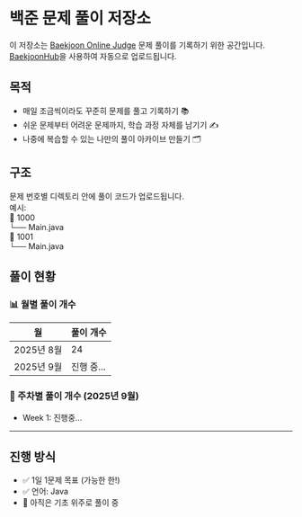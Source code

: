 # 백준 문제 풀이 저장소

이 저장소는 [Baekjoon Online Judge](https://www.acmicpc.net/) 문제 풀이를 기록하기 위한 공간입니다.  
[BaekjoonHub](https://github.com/BaekjoonHub)을 사용하여 자동으로 업로드됩니다.

## 목적
- 매일 조금씩이라도 꾸준히 문제를 풀고 기록하기 📚
- 쉬운 문제부터 어려운 문제까지, 학습 과정 자체를 남기기 ✍️
- 나중에 복습할 수 있는 나만의 풀이 아카이브 만들기 🗂️

## 구조
문제 번호별 디렉토리 안에 풀이 코드가 업로드됩니다.  
예시:  
📂 1000  
└── Main.java    
📂 1001  
└── Main.java

## 풀이 현황

### 📊 월별 풀이 개수
| 월 | 풀이 개수 |
|---|---------|
| 2025년 8월 | 24 |
| 2025년 9월 | 진행 중... |

### 📆 주차별 풀이 개수 (2025년 9월)
- Week 1: 진행중...

---

## 진행 방식
- ✅ 1일 1문제 목표 (가능한 한!)
- ✅ 언어: Java 
- 🌸 아직은 기초 위주로 풀이 중
